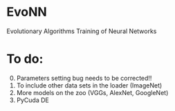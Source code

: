 # EvoNN
Evolutionary Algorithms Training of Neural Networks

# To do:
0. Parameters setting bug needs to be corrected!!
1. To include other data sets in the loader (ImageNet)
2. More models on the zoo (VGGs, AlexNet, GoogleNet)
3. PyCuda DE
